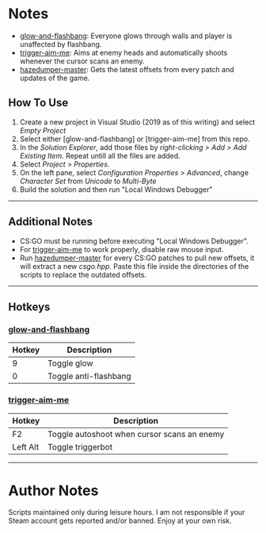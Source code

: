 # Notes

* [glow-and-flashbang](glow-and-flashbang): Everyone glows through walls and player is unaffected by flashbang.
* [trigger-aim-me](trigger-aim-me): Aims at enemy heads and automatically shoots whenever the cursor scans an enemy.
* [hazedumper-master](hazedumper-master): Gets the latest offsets from every patch and updates of the game.

## How To Use
1. Create a new project in Visual Studio (2019 as of this writing) and select *Empty Project*
2. Select either [glow-and-flashbang] or [trigger-aim-me] from this repo.
3. In the *Solution Explorer*, add those files by *right-clicking > Add > Add Existing Item*. Repeat untill all the files are added.
4. Select *Project > Properties*.
5. On the left pane, select *Configuration Properties > Advanced*, change *Character Set* from *Unicode* to *Multi-Byte*
6. Build the solution and then run "Local Windows Debugger"

---
## Additional Notes
* CS:GO must be running before executing "Local Windows Debugger".
* For [trigger-aim-me](trigger-aim-me) to work properly, disable raw mouse input.
* Run [hazedumper-master](hazedumper-master) for every CS:GO patches to pull new offsets, it will extract a new *csgo.hpp*. Paste this file inside the directories of the scripts to replace the outdated offsets.

---
## Hotkeys
### [glow-and-flashbang](glow-and-flashbang)
| Hotkey        | Description           |
| ------------- | --------------------- |
| 9             | Toggle glow           |
| 0             | Toggle anti-flashbang |

### [trigger-aim-me](trigger-aim-me)
| Hotkey        | Description                                 |
| ------------- | ------------------------------------------- |
| F2            | Toggle autoshoot when cursor scans an enemy |
| Left Alt      | Toggle triggerbot                           |

---
# Author Notes
Scripts maintained only during leisure hours. I am not responsible if your Steam account gets reported and/or banned. Enjoy at your own risk.
